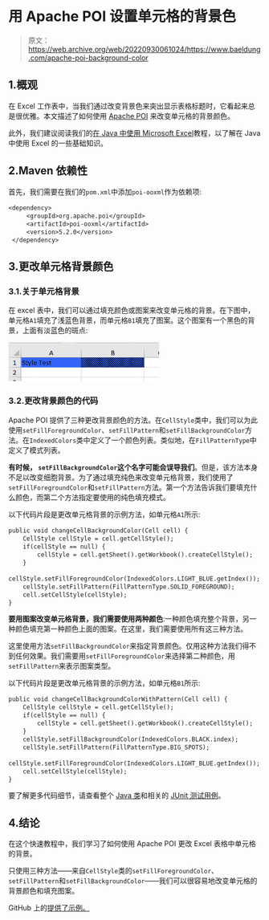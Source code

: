 # 用 Apache POI 设置单元格的背景色

> 原文：<https://web.archive.org/web/20220930061024/https://www.baeldung.com/apache-poi-background-color>

## 1.概观

在 Excel 工作表中，当我们通过改变背景色来突出显示表格标题时，它看起来总是很优雅。本文描述了如何使用 [Apache POI](https://web.archive.org/web/20220524031430/https://poi.apache.org/) 来改变单元格的背景颜色。

此外，我们建议阅读我们的[在 Java 中使用 Microsoft Excel](/web/20220524031430/https://www.baeldung.com/java-microsoft-excel)教程，以了解在 Java 中使用 Excel 的一些基础知识。

## 2.Maven 依赖性

首先，我们需要在我们的`pom.xml`中添加`poi-ooxml`作为依赖项:

```
<dependency>
     <groupId>org.apache.poi</groupId>
     <artifactId>poi-ooxml</artifactId>
     <version>5.2.0</version>
 </dependency>
```

## 3.更改单元格背景颜色

### 3.1.关于单元格背景

在 excel 表中，我们可以通过填充颜色或图案来改变单元格的背景。在下图中，单元格`A1`填充了浅蓝色背景，而单元格`B1`填充了图案。这个图案有一个黑色的背景，上面有淡蓝色的斑点:

[![](img/03db23c7f2c2b2899f124c96d28af8c9.png)](/web/20220524031430/https://www.baeldung.com/wp-content/uploads/2021/11/ExcelCellBackgroundColor-300x78-1.png)

### 3.2.更改背景颜色的代码

Apache POI 提供了三种更改背景颜色的方法。在`CellStyle`类中，我们可以为此使用`setFillForegroundColor`、`setFillPattern`和`setFillBackgroundColor`方法。在`IndexedColors`类中定义了一个颜色列表。类似地，在`FillPatternType`中定义了模式列表。

**有时候， `setFillBackgroundColor`这个名字可能会误导我们**。但是，该方法本身不足以改变细胞背景。为了通过填充纯色来改变单元格背景，我们使用了`setFillForegroundColor`和`setFillPattern`方法。第一个方法告诉我们要填充什么颜色，而第二个方法指定要使用的纯色填充模式。

以下代码片段是更改单元格背景的示例方法，如单元格`A1`所示:

```
public void changeCellBackgroundColor(Cell cell) {
    CellStyle cellStyle = cell.getCellStyle();
    if(cellStyle == null) {
        cellStyle = cell.getSheet().getWorkbook().createCellStyle();
    }
    cellStyle.setFillForegroundColor(IndexedColors.LIGHT_BLUE.getIndex());
    cellStyle.setFillPattern(FillPatternType.SOLID_FOREGROUND);
    cell.setCellStyle(cellStyle);
} 
```

**要用图案改变单元格背景，我们需要使用两种颜色**:一种颜色填充整个背景，另一种颜色填充第一种颜色上面的图案。在这里，我们需要使用所有这三种方法。

这里使用方法`setFillBackgroundColor`来指定背景颜色。仅用这种方法我们得不到任何效果。我们需要用`setFillForegroundColor`来选择第二种颜色，用`setFillPattern`来表示图案类型。

以下代码片段是更改单元格背景的示例方法，如单元格`B1`所示:

```
public void changeCellBackgroundColorWithPattern(Cell cell) {
    CellStyle cellStyle = cell.getCellStyle();
    if(cellStyle == null) {
        cellStyle = cell.getSheet().getWorkbook().createCellStyle();
    }
    cellStyle.setFillBackgroundColor(IndexedColors.BLACK.index);
    cellStyle.setFillPattern(FillPatternType.BIG_SPOTS);
    cellStyle.setFillForegroundColor(IndexedColors.LIGHT_BLUE.getIndex());
    cell.setCellStyle(cellStyle);
}
```

要了解更多代码细节，请查看整个 [Java 类](https://web.archive.org/web/20220524031430/https://github.com/eugenp/tutorials/blob/5e4e1e4af0917fc73e59860b77a20b4775c453e8/apache-poi/src/main/java/com/baeldung/poi/excel/cellstyle/CellStyleHandler.java)和相关的 [JUnit 测试用例](https://web.archive.org/web/20220524031430/https://github.com/eugenp/tutorials/blob/5e4e1e4af0917fc73e59860b77a20b4775c453e8/apache-poi/src/test/java/com/baeldung/poi/excel/cellstyle/CellStyleHandlerUnitTest.java)。

## 4.结论

在这个快速教程中，我们学习了如何使用 Apache POI 更改 Excel 表格中单元格的背景。

只使用三种方法——来自`CellStyle`类的`setFillForegroundColor`、`setFillPattern`和`setFillBackgroundColor`——我们可以很容易地改变单元格的背景颜色和填充图案。

GitHub 上的[提供了示例。](https://web.archive.org/web/20220524031430/https://github.com/eugenp/tutorials/tree/master/apache-poi)